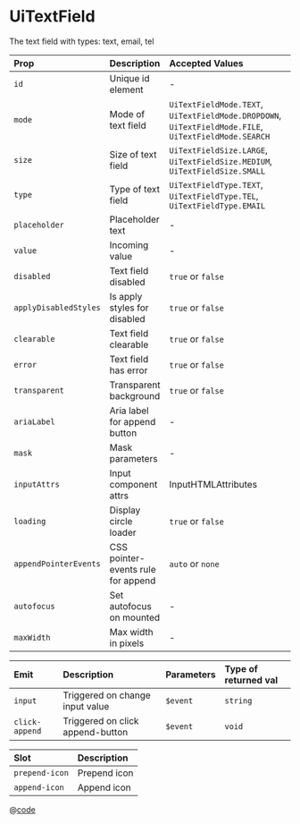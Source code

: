 # UiTextField

The text field with types: text, email, tel

| Prop                  | Description                        | Accepted Values                                                                                      | Type                  | Default                 | Required |
| :-------------------- | :--------------------------------- | :--------------------------------------------------------------------------------------------------- | :-------------------- | :---------------------- | :------- |
| `id`                  | Unique id element                  | -                                                                                                    | `string`              | -                       | `false`  |
| `mode`                | Mode of text field                 | `UiTextFieldMode.TEXT`, `UiTextFieldMode.DROPDOWN`, `UiTextFieldMode.FILE`, `UiTextFieldMode.SEARCH` | `UiTextFieldMode`     | `UiTextFieldMode.TEXT`  | `false`  |
| `size`                | Size of text field                 | `UiTextFieldSize.LARGE`, `UiTextFieldSize.MEDIUM`, `UiTextFieldSize.SMALL`                           | `UiTextFieldSize`     | `UiTextFieldSize.LARGE` | `false`  |
| `type`                | Type of text field                 | `UiTextFieldType.TEXT`, `UiTextFieldType.TEL`, `UiTextFieldType.EMAIL`                               | `UiTextFieldType`     | `UiTextFieldType.TEXT`  | `false`  |
| `placeholder`         | Placeholder text                   | -                                                                                                    | `string`              | -                       | `false`  |
| `value`               | Incoming value                     | -                                                                                                    | `string`              | -                       | `false`  |
| `disabled`            | Text field disabled                | `true` or `false`                                                                                    | `boolean`             | `false`                 | `false`  |
| `applyDisabledStyles` | Is apply styles for disabled       | `true` or `false`                                                                                    | `boolean`             | `true`                  | `false`  |
| `clearable`           | Text field clearable               | `true` or `false`                                                                                    | `boolean`             | `true`                  | `false`  |
| `error`               | Text field has error               | `true` or `false`                                                                                    | `boolean`             | `false`                 | `false`  |
| `transparent`         | Transparent background             | `true` or `false`                                                                                    | `boolean`             | `false`                 | `false`  |
| `ariaLabel`           | Aria label for append button       | -                                                                                                    | `string`              | -                       | `false`  |
| `mask`                | Mask parameters                    | -                                                                                                    | `string`              | -                       | `false`  |
| `inputAttrs`          | Input component attrs              | InputHTMLAttributes                                                                                  | `InputHTMLAttributes` | `() => {}`              | `false`  |
| `loading`             | Display circle loader              | `true` or `false`                                                                                    | `boolean`             | `false`                 | `false`  |
| `appendPointerEvents` | CSS pointer-events rule for append | `auto` or `none`                                                                                     | `auto` or `none`      | `auto`                  | `false`  |
| `autofocus`           | Set autofocus on mounted           | -                                                                                                    | `boolean`             | `false`                 | `false`  |
| `maxWidth`            | Max width in pixels                | -                                                                                                    | `number?`             | `undefined`             | `false`  |

| Emit           | Description                      | Parameters | Type of returned val |
| :------------- | :------------------------------- | :--------- | :------------------- |
| `input`        | Triggered on change input value  | `$event`   | `string`             |
| `click-append` | Triggered on click append-button | `$event`   | `void`               |

| Slot           | Description  |
| :------------- | :----------- |
| `prepend-icon` | Prepend icon |
| `append-icon`  | Append icon  |

<DemoUiTextField />

<script setup>
import DemoUiTextField from '~/components/demo/DemoUiTextField.vue';
</script>

@[code](~/components/demo/DemoUiTextField.vue)
